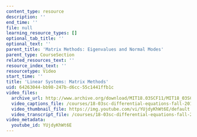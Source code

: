 ```yaml
---
content_type: resource
description: ''
end_time: ''
file: null
learning_resource_types: []
optional_tab_title: ''
optional_text: ''
parent_title: 'Matrix Methods: Eigenvalues and Normal Modes'
parent_type: CourseSection
related_resources_text: ''
resource_index_text: ''
resourcetype: Video
start_time: ''
title: 'Linear Systems: Matrix Methods'
uid: 64263044-bb98-247b-d6cc-55c1441ffb1c
video_files:
  archive_url: http://www.archive.org/download/MIT18.03SCF11/MIT18_03SC_110728_L8_300k.mp4
  video_captions_file: /courses/18-03sc-differential-equations-fall-2011/13805e59bc275f088b6a2fbcd9bfbdb1_YUjdyKhWt6E.vtt
  video_thumbnail_file: https://img.youtube.com/vi/YUjdyKhWt6E/default.jpg
  video_transcript_file: /courses/18-03sc-differential-equations-fall-2011/5895be838f08f8ddd71dd6c751a292f2_YUjdyKhWt6E.pdf
video_metadata:
  youtube_id: YUjdyKhWt6E
---
```

